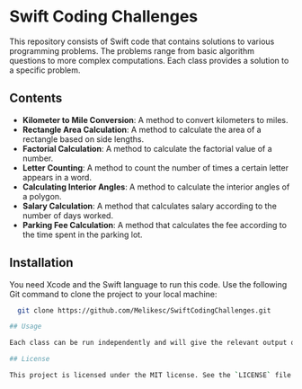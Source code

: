 # Swift Coding Challenges

This repository consists of Swift code that contains solutions to various programming problems. The problems range from basic algorithm questions to more complex computations. Each class provides a solution to a specific problem.

## Contents

- **Kilometer to Mile Conversion**: A method to convert kilometers to miles.
- **Rectangle Area Calculation**: A method to calculate the area of a rectangle based on side lengths.
- **Factorial Calculation**: A method to calculate the factorial value of a number.
- **Letter Counting**: A method to count the number of times a certain letter appears in a word.
- **Calculating Interior Angles**: A method to calculate the interior angles of a polygon.
- **Salary Calculation**: A method that calculates salary according to the number of days worked.
- **Parking Fee Calculation**: A method that calculates the fee according to the time spent in the parking lot.


## Installation

You need Xcode and the Swift language to run this code. Use the following Git command to clone the project to your local machine:

 ```bash
   git clone https://github.com/Melikesc/SwiftCodingChallenges.git

## Usage

Each class can be run independently and will give the relevant output on the console. For example, While Q1 class converts kilometers to miles, Class Q7 will calculate the parking fee.

## License

This project is licensed under the MIT license. See the `LICENSE` file for more information.
